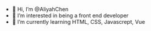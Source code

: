 - 👋 Hi, I’m @AliyahChen
- 👀 I’m interested in being a front end developer
- 🌱 I’m currently learning HTML, CSS, Javascrept, Vue
